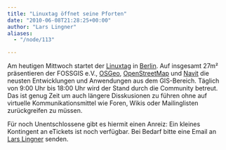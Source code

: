 ```yaml
---
title: "Linuxtag öffnet seine Pforten"
date: "2010-06-08T21:28:25+00:00"
author: "Lars Lingner"
aliases:
  - "/node/113"

---
```


<p>Am heutigen Mittwoch startet der <a href="http://www.linuxtag.org">Linuxtag</a> in <a href="http://www.openstreetmap.org/?mlat=52.50111&amp;mlon=13.27249&amp;lat=52.512&amp;lon=13.361&amp;zoom=11&amp;layers=B000FTF">Berlin</a>. Auf insgesamt 27m&sup2; präsentieren der FOSSGIS e.V., <a href="http://www.osgeo.org">OSGeo</a>, <a href="http://www.openstreetmap.de">OpenStreetMap</a> und <a href="http://www.navit-project.org/">Navit</a> die neusten Entwicklungen und Anwendungen aus dem GIS-Bereich. Täglich von 9:00 Uhr bis 18:00 Uhr wird der Stand durch die Community betreut. Das ist genug Zeit um auch längere Disskusionen zu führen ohne auf virtuelle Kommunikationsmittel wie Foren, Wikis oder Mailinglisten zurückgreifen zu müssen.</p>
<p>Für noch Unentschlossene gibt es hiermit einen Anreiz: Ein kleines Kontingent an eTickets ist noch verfügbar. Bei Bedarf bitte eine Email an <a href="mailto:lars.lingner@fossgis.de?subject=Linuxtag%20fossgis%20eTicket">Lars Lingner</a> senden.</p>
